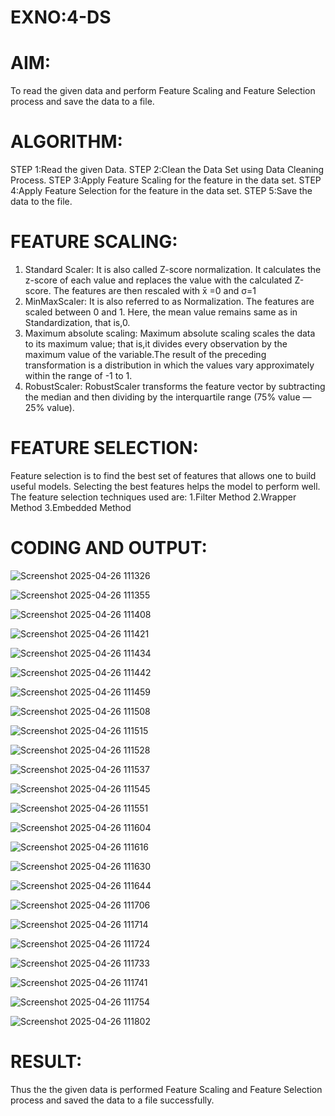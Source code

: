 # EXNO:4-DS
# AIM:
To read the given data and perform Feature Scaling and Feature Selection process and save the
data to a file.

# ALGORITHM:
STEP 1:Read the given Data.
STEP 2:Clean the Data Set using Data Cleaning Process.
STEP 3:Apply Feature Scaling for the feature in the data set.
STEP 4:Apply Feature Selection for the feature in the data set.
STEP 5:Save the data to the file.

# FEATURE SCALING:
1. Standard Scaler: It is also called Z-score normalization. It calculates the z-score of each value and replaces the value with the calculated Z-score. The features are then rescaled with x̄ =0 and σ=1
2. MinMaxScaler: It is also referred to as Normalization. The features are scaled between 0 and 1. Here, the mean value remains same as in Standardization, that is,0.
3. Maximum absolute scaling: Maximum absolute scaling scales the data to its maximum value; that is,it divides every observation by the maximum value of the variable.The result of the preceding transformation is a distribution in which the values vary approximately within the range of -1 to 1.
4. RobustScaler: RobustScaler transforms the feature vector by subtracting the median and then dividing by the interquartile range (75% value — 25% value).

# FEATURE SELECTION:
Feature selection is to find the best set of features that allows one to build useful models. Selecting the best features helps the model to perform well.
The feature selection techniques used are:
1.Filter Method
2.Wrapper Method
3.Embedded Method

# CODING AND OUTPUT:
![Screenshot 2025-04-26 111326](https://github.com/user-attachments/assets/aa37c7a0-7a1c-4475-bd47-cbfcc093941a)

![Screenshot 2025-04-26 111355](https://github.com/user-attachments/assets/bab860db-86c2-48c5-af4c-b512a44fd4e5)

![Screenshot 2025-04-26 111408](https://github.com/user-attachments/assets/9f72a0f0-64a0-4f00-99a2-48059ba09298)

![Screenshot 2025-04-26 111421](https://github.com/user-attachments/assets/876544a5-90db-4839-8883-e6d4c952218e)

![Screenshot 2025-04-26 111434](https://github.com/user-attachments/assets/5da63c4f-4269-454d-9d4c-c00c31b4f7be)

![Screenshot 2025-04-26 111442](https://github.com/user-attachments/assets/71b46bba-72b3-42ad-a8a7-62cc036c2185)

![Screenshot 2025-04-26 111459](https://github.com/user-attachments/assets/66c2e713-9510-467a-805d-dd1cd9c762ea)

![Screenshot 2025-04-26 111508](https://github.com/user-attachments/assets/3e60fe53-4f8a-4dfa-bad6-5405a18d5857)

![Screenshot 2025-04-26 111515](https://github.com/user-attachments/assets/f43ed13f-8a3c-45ad-9fd7-f8c268e9c86f)

![Screenshot 2025-04-26 111528](https://github.com/user-attachments/assets/44078a7c-59f9-4223-b647-5628840a63d2)

![Screenshot 2025-04-26 111537](https://github.com/user-attachments/assets/864425bc-cfca-40f7-88af-28a0b37dcf42)

![Screenshot 2025-04-26 111545](https://github.com/user-attachments/assets/e0c839bc-b683-40cf-aa4d-277591302328)

![Screenshot 2025-04-26 111551](https://github.com/user-attachments/assets/f31442cc-45bf-4666-82b8-057acec77531)

![Screenshot 2025-04-26 111604](https://github.com/user-attachments/assets/0ec21fe5-e47c-45c0-97d1-4be2658900fc)

![Screenshot 2025-04-26 111616](https://github.com/user-attachments/assets/b0c96208-f1f1-407b-ae59-8a190c452bcc)

![Screenshot 2025-04-26 111630](https://github.com/user-attachments/assets/a613197c-bb14-41dd-b853-442184a8df42)

![Screenshot 2025-04-26 111644](https://github.com/user-attachments/assets/920a7325-9950-40c5-b6cb-0abe0404bbc4)

![Screenshot 2025-04-26 111706](https://github.com/user-attachments/assets/9bd8e510-677b-49ca-96a0-6f5889d4aa96)

![Screenshot 2025-04-26 111714](https://github.com/user-attachments/assets/d6d6e1e2-b0d2-4a2c-87c5-26e3408e269a)

![Screenshot 2025-04-26 111724](https://github.com/user-attachments/assets/21245783-7e00-499e-941a-88723c2e1581)

![Screenshot 2025-04-26 111733](https://github.com/user-attachments/assets/abdfd336-3ed9-470b-a171-dd26011c21bb)

![Screenshot 2025-04-26 111741](https://github.com/user-attachments/assets/00987941-7a09-4409-b459-b2f72b992bce)

![Screenshot 2025-04-26 111754](https://github.com/user-attachments/assets/8ae98bd6-c7d9-482d-b2d3-c802601b97f3)

![Screenshot 2025-04-26 111802](https://github.com/user-attachments/assets/68365a66-6e29-4285-bc0a-2faea6587951)


# RESULT:
Thus the the given data is performed Feature Scaling and Feature Selection process and saved the
data to a file successfully.

